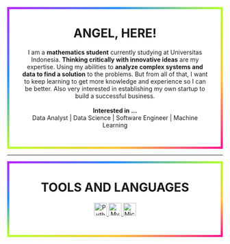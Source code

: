<div align="center" style="   background-color: white;
  border: 5px solid transparent;
  border-image: linear-gradient(to bottom right, #b827fc 0%, #2c90fc 25%, #b8fd33 50%, #fec837 75%, #fd1892 100%);
  border-image-slice: 1; padding-bottom:3em; padding-left: 2em; padding-right:2em;">
<h1>ANGEL, HERE!</h1>
  I am a <b>mathematics student</b> currently studying at Universitas Indonesia. <b>Thinking critically with innovative ideas</b> are my expertise. Using my abilities to <b>analyze complex systems and data to find a solution</b> to the problems. But from all of that, I want to keep learning to get more knowledge and experience so I can be better. Also very interested in establishing my own startup to build a successful business.
<br><br>
  <b>Interested in ...</b>
 <br>
  Data Analyst | Data Science | Software Engineer | Machine Learning
</div>

---

<div align="center" style="   background-color: white;
  border: 5px solid transparent;
  border-image: linear-gradient(to bottom right, #b827fc 0%, #2c90fc 25%, #b8fd33 50%, #fec837 75%, #fd1892 100%);
  border-image-slice: 1; padding-bottom:3em; padding-left: 2em; padding-right:2em;">
<h1>TOOLS AND LANGUAGES</h1>
  <a href="https://www.python.org" target="_blank" rel="noreferrer">
      <img
        src="https://img.shields.io/badge/python-3670A0?style=for-the-badge&logo=python&logoColor=ffdd54"
        alt="Python"
        height="30"
      />
    </a>
  <a href="https://www.mysql.com/" target="_blank" rel="noreferrer">
    <img
      src="https://img.shields.io/badge/mysql-003545.svg?style=for-the-badge&logo=mysql&logoColor=white"
      alt="MySQL"
      height="30"
    />
  </a>
    <a href="https://www.microsoft.com/" target="_blank" rel="noreferrer">
    <img
      src="https://img.shields.io/badge/Microsoft_Office-D83B01?style=for-the-badge&logo=microsoft-office&logoColor=white"
      alt="Microsoft Office"
      height="30"
    />
  </a>

